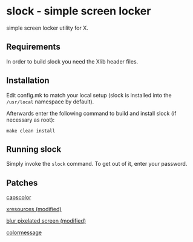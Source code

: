 # slock - simple screen locker
simple screen locker utility for X.


## Requirements
In order to build slock you need the Xlib header files.


## Installation
Edit config.mk to match your local setup (slock is installed into
the `/usr/local` namespace by default).

Afterwards enter the following command to build and install slock
(if necessary as root):

`make clean install`


## Running slock
Simply invoke the `slock` command. To get out of it, enter your password.

## Patches
[capscolor](https://tools.suckless.org/slock/patches/capscolor/slock-capscolor.diff)

[xresources (modified)](https://tools.suckless.org/slock/patches/xresources/slock-xresources-20191126-53e56c7.diff)

[blur pixelated screen (modified)](https://tools.suckless.org/slock/patches/blur-pixelated-screen/slock-blur_pixelated_screen-1.4.diff)

[colormessage](https://tools.suckless.org/slock/patches/colormessage/slock-colormessage-20200210-35633d4.diff)
